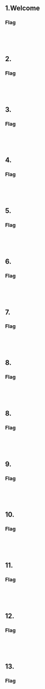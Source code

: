 

## 1.Welcome


### Flag
```

```
<br>
<br>

## 2. 


### Flag
```

```
<br>
<br>

## 3. 


### Flag
```

```
<br>
<br>

## 4. 


### Flag
```

```
<br>
<br>

## 5. 


### Flag
```

```
<br>
<br>

## 6. 


### Flag
```

```
<br>
<br>

## 7. 


### Flag
```

```
<br>
<br>

## 8.


### Flag
```

```
<br>
<br>

## 8.


### Flag
```

```
<br>
<br>

## 9.


### Flag
```

```
<br>
<br>

## 10.


### Flag
```

```
<br>
<br>

## 11.


### Flag
```

```
<br>
<br>

## 12.


### Flag
```

```
<br>
<br>

## 13.


### Flag
```

```
<br>
<br>











